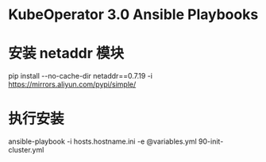 # KubeOperator 3.0 Ansible Playbooks

# 安装 netaddr 模块
pip install --no-cache-dir netaddr==0.7.19 -i https://mirrors.aliyun.com/pypi/simple/

# 执行安装
ansible-playbook -i hosts.hostname.ini -e @variables.yml 90-init-cluster.yml